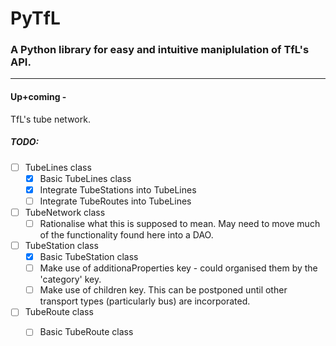 # PyTfL

### A Python library for easy and intuitive maniplulation of TfL's API.

----------

#### Up+coming -
TfL's tube network.

##### TODO:

- [ ] TubeLines class
    - [x] Basic TubeLines class
    - [x] Integrate TubeStations into TubeLines
    - [ ] Integrate TubeRoutes into TubeLines
- [ ] TubeNetwork class
    - [ ] Rationalise what this is supposed to mean. May need to move much of the functionality found here into a DAO.
- [ ] TubeStation class
    - [x] Basic TubeStation class
    - [ ] Make use of additionaProperties key - could organised them by the 'category' key.
    - [ ] Make use of children key. This can be postponed until other transport types (particularly bus) are incorporated.
- [ ] TubeRoute class
    - [ ] Basic TubeRoute class


